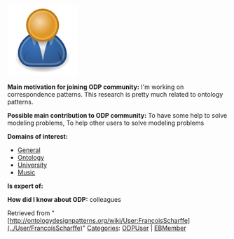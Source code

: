 [![Image:ODPUser.png](../images/a/a6/ODPUser.png)](../Image/ODPUser.png "Image:ODPUser.png")




  





__Main motivation for joining ODP community:__ I'm working on correspondence patterns. This research is pretty much related to ontology patterns.


__Possible main contribution to ODP community:__ To have some help to solve modeling problems, To help other users to solve modeling problems


__Domains of interest:__



* [General](../Community/General "Community:General")
* [Ontology](../Community/Ontology-based_models "Community:Ontology")
* [University](../Community/University "Community:University")
* [Music](../Community/Music "Community:Music")


__Is expert of:__


  

__How did I know about ODP:__ colleagues






Retrieved from "[http://ontologydesignpatterns.org/wiki/User:FrancoisScharffe](../User/FrancoisScharffe)"
 [Categories](http://ontologydesignpatterns.org/wiki/Special:Categories "Special:Categories"): [ODPUser](../Category/ODPUser "Category:ODPUser") | [EBMember](../Category/EBMember "Category:EBMember")